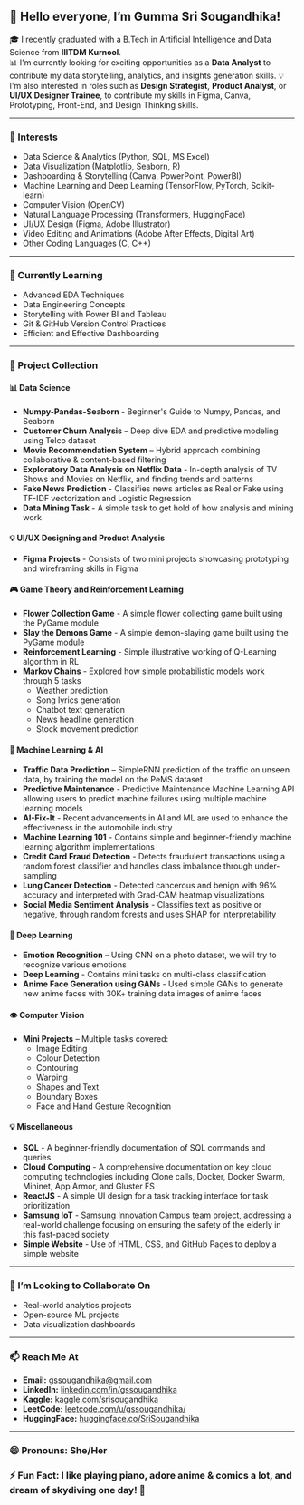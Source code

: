 ## 👋 Hello everyone, I’m Gumma Sri Sougandhika!

🎓 I recently graduated with a B.Tech in Artificial Intelligence and Data Science from **IIITDM Kurnool**.  
📊 I'm currently looking for exciting opportunities as a **Data Analyst** to contribute my data storytelling, analytics, and insights generation skills.
💡 I'm also interested in roles such as **Design Strategist**, **Product Analyst**, or **UI/UX Designer Trainee**, to contribute my skills in Figma, Canva, Prototyping, Front-End, and Design Thinking skills. 

---

### 👀 Interests
- Data Science & Analytics (Python, SQL, MS Excel)
- Data Visualization (Matplotlib, Seaborn, R)
- Dashboarding & Storytelling (Canva, PowerPoint, PowerBI)
- Machine Learning and Deep Learning (TensorFlow, PyTorch, Scikit-learn)
- Computer Vision (OpenCV)
- Natural Language Processing (Transformers, HuggingFace)
- UI/UX Design (Figma, Adobe Illustrator)
- Video Editing and Animations (Adobe After Effects, Digital Art)
- Other Coding Languages (C, C++)

---

### 🌱 Currently Learning
- Advanced EDA Techniques
- Data Engineering Concepts
- Storytelling with Power BI and Tableau
- Git & GitHub Version Control Practices
- Efficient and Effective Dashboarding

---

### 💼 Project Collection

#### 📊 Data Science
- **Numpy-Pandas-Seaborn** - Beginner's Guide to Numpy, Pandas, and Seaborn
- **Customer Churn Analysis** – Deep dive EDA and predictive modeling using Telco dataset  
- **Movie Recommendation System** – Hybrid approach combining collaborative & content-based filtering
- **Exploratory Data Analysis on Netflix Data** - In-depth analysis of TV Shows and Movies on Netflix, and finding trends and patterns
- **Fake News Prediction** - Classifies news articles as Real or Fake using TF-IDF vectorization and Logistic Regression
- **Data Mining Task** - A simple task to get hold of how analysis and mining work

#### 💡 UI/UX Designing and Product Analysis
- **Figma Projects** - Consists of two mini projects showcasing prototyping and wireframing skills in Figma

#### 🎮 Game Theory and Reinforcement Learning
- **Flower Collection Game** - A simple flower collecting game built using the PyGame module
- **Slay the Demons Game** - A simple demon-slaying game built using the PyGame module
- **Reinforcement Learning** - Simple illustrative working of Q-Learning algorithm in RL
- **Markov Chains** - Explored how simple probabilistic models work through 5 tasks
  - Weather prediction
  - Song lyrics generation
  - Chatbot text generation
  - News headline generation
  - Stock movement prediction

#### 🤖 Machine Learning & AI
- **Traffic Data Prediction** – SimpleRNN prediction of the traffic on unseen data, by training the model on the PeMS dataset
- **Predictive Maintenance** - Predictive Maintenance Machine Learning API allowing users to predict machine failures using multiple machine learning models
- **AI-Fix-It** - Recent advancements in AI and ML are used to enhance the effectiveness in the automobile industry
- **Machine Learning 101** - Contains simple and beginner-friendly machine learning algorithm implementations
- **Credit Card Fraud Detection** - Detects fraudulent transactions using a random forest classifier and handles class imbalance through under-sampling
- **Lung Cancer Detection** - Detected cancerous and benign with 96% accuracy and interpreted with Grad-CAM heatmap visualizations
- **Social Media Sentiment Analysis** - Classifies text as positive or negative, through random forests and uses SHAP for interpretability

#### 🧠 Deep Learning
- **Emotion Recognition** – Using CNN on a photo dataset, we will try to recognize various emotions
- **Deep Learning** - Contains mini tasks on multi-class classification
- **Anime Face Generation using GANs** - Used simple GANs to generate new anime faces with 30K+ training data images of anime faces

#### 👁️ Computer Vision
- **Mini Projects** – Multiple tasks covered:
  - Image Editing
  - Colour Detection
  - Contouring
  - Warping
  - Shapes and Text
  - Boundary Boxes
  - Face and Hand Gesture Recognition

#### 💡 Miscellaneous
- **SQL** - A beginner-friendly documentation of SQL commands and queries
- **Cloud Computing** - A comprehensive documentation on key cloud computing technologies including Clone calls, Docker, Docker Swarm, Mininet, App Armor, and Gluster FS
- **ReactJS** - A simple UI design for a task tracking interface for task prioritization
- **Samsung IoT** - Samsung Innovation Campus team project, addressing a real-world challenge focusing on ensuring the safety of the elderly in this fast-paced society
- **Simple Website** - Use of HTML, CSS, and GitHub Pages to deploy a simple website

---

### 💞️ I’m Looking to Collaborate On
- Real-world analytics projects
- Open-source ML projects
- Data visualization dashboards

---

### 📫 Reach Me At
- **Email:** gssougandhika@gmail.com  
- **LinkedIn:** [linkedin.com/in/gssougandhika](https://www.linkedin.com/in/sri-sougandhika-gumma)  
- **Kaggle:** [kaggle.com/srisougandhika](https://www.kaggle.com/srisougandhika) 
- **LeetCode:** [leetcode.com/u/gssougandhika/](https://leetcode.com/u/gssougandhika/)
- **HuggingFace:** [huggingface.co/SriSougandhika](https://huggingface.co/SriSougandhika)

---

### 😄 Pronouns: She/Her  
### ⚡ Fun Fact: I like playing piano, adore anime & comics a lot, and dream of skydiving one day! 💫
